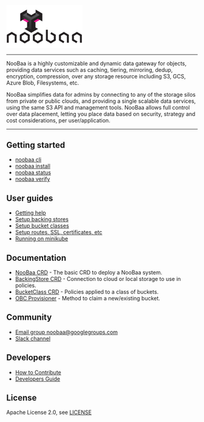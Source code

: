 <div id="top" />
<link rel="shortcut icon" type="image/x-icon" href="noobaa_icon.png">
<img src="noobaa_logo.png" width="200" />

----

NooBaa is a highly customizable and dynamic data gateway for objects, providing data services such as caching, tiering, mirroring, dedup, encryption, compression,  over any storage resource including S3, GCS, Azure Blob, Filesystems, etc.

NooBaa simplifies data for admins by connecting to any of the storage silos from private or public clouds, and providing a single scalable data services, using the same S3 API and management tools. NooBaa allows full control over data placement, letting you place data based on security, strategy and cost considerations, per user/application.

----

## Getting started

- [noobaa cli](noobaa-cli.md) 
- [noobaa install](noobaa-install.md)
- [noobaa status](noobaa-status.md)
- [noobaa verify](noobaa-verify.md)

## User guides

- [Getting help]()
- [Setup backing stores]()
- [Setup bucket classes]()
- [Setup routes, SSL, certificates, etc]()
- [Running on minikube]()

## Documentation

- [NooBaa CRD](noobaa-crd.md) - The basic CRD to deploy a NooBaa system.
- [BackingStore CRD](noobaa-backing-store.md) - Connection to cloud or local storage to use in policies.
- [BucketClass CRD](noobaa-bucket-class.md)  - Policies applied to a class of buckets.
- [OBC Provisioner](noobaa-obc.md) - Method to claim a new/existing bucket.

## Community

- [Email group noobaa@googlegroups.com](https://groups.google.com/g/noobaa)
- [Slack channel](https://www.noobaa.io/community)

## Developers

- [How to Contribute](/CONTRIBUTING.md)  
- [Developers Guide](https://github.com/noobaa/noobaa-core/wiki/Developers-Guide) 

## License

Apache License 2.0, see [LICENSE](/LICENSE)
